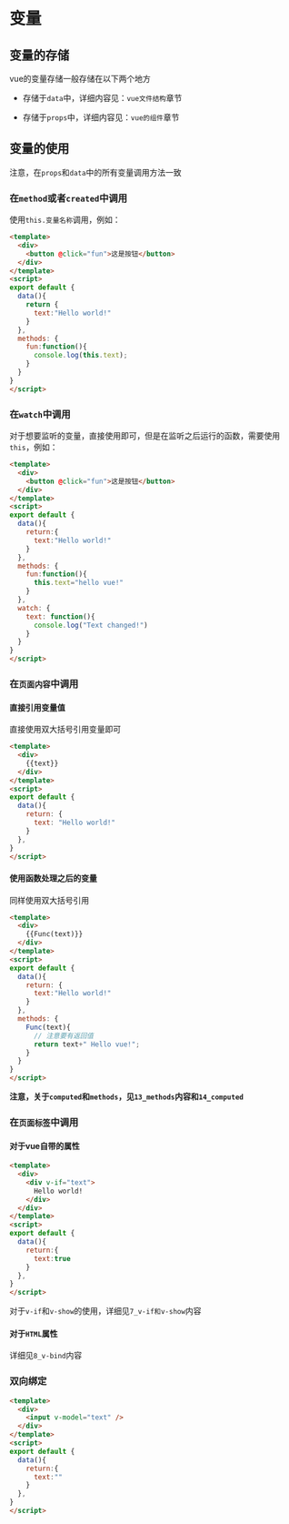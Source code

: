# 变量

## 变量的存储

vue的变量存储一般存储在以下两个地方

- 存储于`data`中，详细内容见：`vue文件结构`章节

- 存储于`props`中，详细内容见：`vue的组件`章节

## 变量的使用

注意，在`props`和`data`中的所有变量调用方法一致

### 在`method`或者`created`中调用

使用`this.变量名称`调用，例如：

```html
<template>
  <div>
    <button @click="fun">这是按钮</button>
  </div>
</template>
<script>
export default {
  data(){
    return {
      text:"Hello world!"
    }
  },
  methods: {
    fun:function(){
      console.log(this.text);
    }
  }
}
</script>
```

### 在`watch`中调用

对于想要监听的变量，直接使用即可，但是在监听之后运行的函数，需要使用`this`，例如：
```html
<template>
  <div>
    <button @click="fun">这是按钮</button>
  </div>
</template>
<script>
export default {
  data(){
    return:{
      text:"Hello world!"
    }
  },
  methods: {
    fun:function(){
      this.text="hello vue!"
    }
  },
  watch: {
    text: function(){
      console.log("Text changed!")
    }
  }
}
</script>
```
  
### 在`页面内容`中调用

#### 直接引用变量值

直接使用双大括号引用变量即可

```html
<template>
  <div>
    {{text}}
  </div>
</template>
<script>
export default {
  data(){
    return: {
      text: "Hello world!"
    }
  },
}
</script>
```

#### 使用函数处理之后的变量

同样使用双大括号引用

```html
<template>
  <div>
    {{Func(text)}}
  </div>
</template>
<script>
export default {
  data(){
    return: {
      text:"Hello world!"
    }
  },
  methods: {
    Func(text){
      // 注意要有返回值
      return text+" Hello vue!";
    }
  }
}
</script>
```

**注意，关于`computed`和`methods`，见`13_methods`内容和`14_computed`**

### 在`页面标签`中调用

#### 对于vue自带的属性

```html
<template>
  <div>
    <div v-if="text">
      Hello world!
    </div>
  </div>
</template>
<script>
export default {
  data(){
    return:{
      text:true
    }
  },
}
</script>
```

对于`v-if`和`v-show`的使用，详细见`7_v-if和v-show`内容

#### 对于`HTML`属性

详细见`8_v-bind`内容

### 双向绑定

```html
<template>
  <div>
    <input v-model="text" />
  </div>
</template>
<script>
export default {
  data(){
    return:{
      text:""
    }
  },
}
</script>
```